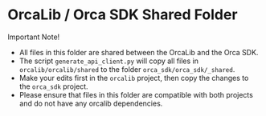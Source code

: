 # OrcaLib / Orca SDK Shared Folder

Important Note!

- All files in this folder are shared between the OrcaLib and the Orca SDK.
- The script `generate_api_client.py` will copy all files in `orcalib/orcalib/shared` to the folder `orca_sdk/orca_sdk/_shared`.
- Make your edits first in the `orcalib` project, then copy the changes to the `orca_sdk` project.
- Please ensure that files in this folder are compatible with both projects and do not have any orcalib dependencies.
